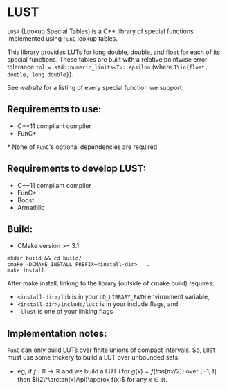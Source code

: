 # LUST
`LUST` (Lookup Special Tables) is a C++ library of special functions implemented using `FunC` lookup tables.

This library provides LUTs for long double, double, and float for each of its special functions. These tables are built with a relative pointwise error tolerance `tol = std::numeric_limits<T>::epsilon` (where `T\in{float, double, long double}`).

See _website_ for a listing of every special function we support.

## Requirements to use:
- C++11 compliant compiler
- FunC*

\* None of `FunC`'s optional dependencies are required

## Requirements to develop LUST:
- C++11 compliant compiler
- FunC*
- Boost
- Armadillo

## Build:
- CMake version >= 3.1

```
mkdir build && cd build/
cmake -DCMAKE_INSTALL_PREFIX=<install-dir>  ..
make install
```

After make install, linking to the library (outside of cmake build) requires:

- `<install-dir>/lib` is in your `LD_LIBRARY_PATH` environment variable,
- `<install-dir>/include/lust` is in your include flags, and
- `-llust` is one of your linking flags

## Implementation notes:

`FunC` can only build LUTs over finite unions of compact intervals. So, `LUST` must use some trickery to build a LUT over unbounded sets.

- eg, if $f:\mathbb{R}\to\mathbb{R}$ and we build a LUT $l$ for $g(x)=f(tan(\pi x/2))$ over $[-1,1]$ then $l(2\*\arctan(x)/\pi)\approx f(x)$ for any $x\in\mathbb{R}$.

